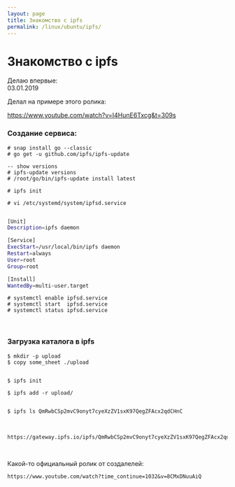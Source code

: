 ```yaml
---
layout: page
title: Знакомство с ipfs
permalink: /linux/ubuntu/ipfs/
---
```


# Знакомство с ipfs

Делаю впервые:  
03.01.2019


Делал на примере этого ролика:

https://www.youtube.com/watch?v=I4HunE6Txcg&t=309s



### Создание сервиса:


    # snap install go --classic
    # go get -u github.com/ipfs/ipfs-update

    -- show versions
    # ipfs-update versions
    # /root/go/bin/ipfs-update install latest

    # ipfs init

    # vi /etc/systemd/system/ipfsd.service

```bash

[Unit]
Description=ipfs daemon

[Service]
ExecStart=/usr/local/bin/ipfs daemon
Restart=always
User=root
Group=root

[Install]
WantedBy=multi-user.target

```


    # systemctl enable ipfsd.service
    # systemctl start  ipfsd.service
    # systemctl status ipfsd.service


<br/>

### Загрузка каталога в ipfs


    $ mkdir -p upload
    $ copy some_sheet ./upload


    $ ipfs init

    $ ipfs add -r upload/


    $ ipfs ls QmRwbCSp2mvC9onyt7cyeXzZV1sxK97QegZFAcx2qdCHnC


<br/>

    https://gateway.ipfs.io/ipfs/QmRwbCSp2mvC9onyt7cyeXzZV1sxK97QegZFAcx2qdCHnC


<br/>


Какой-то официальный ролик от создалелей:

    https://www.youtube.com/watch?time_continue=1032&v=8CMxDNuuAiQ
